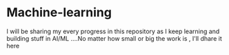 # Machine-learning
I will be sharing my every progress in this repository as I keep learning and building stuff in AI/ML ....No matter how small or big the work is , I'll dhare it here
